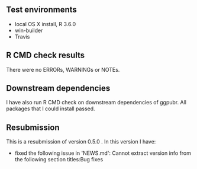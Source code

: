 ## Test environments
* local OS X install, R 3.6.0
* win-builder 
* Travis

## R CMD check results
There were no ERRORs, WARNINGs or NOTEs. 

## Downstream dependencies
I have also run R CMD check on downstream dependencies of ggpubr. 
All packages that I could install passed.

## Resubmission
  
This is a resubmission of version 0.5.0 . In this version I have:

* fixed the following issue in 'NEWS.md': Cannot extract version info from the following section titles:Bug fixes
